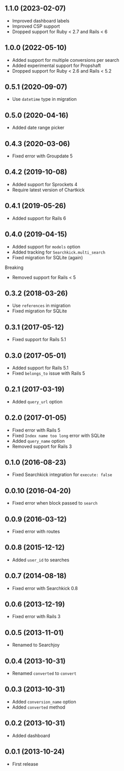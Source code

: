 ## 1.1.0 (2023-02-07)

- Improved dashboard labels
- Improved CSP support
- Dropped support for Ruby < 2.7 and Rails < 6

## 1.0.0 (2022-05-10)

- Added support for multiple conversions per search
- Added experimental support for Propshaft
- Dropped support for Ruby < 2.6 and Rails < 5.2

## 0.5.1 (2020-09-07)

- Use `datetime` type in migration

## 0.5.0 (2020-04-16)

- Added date range picker

## 0.4.3 (2020-03-06)

- Fixed error with Groupdate 5

## 0.4.2 (2019-10-08)

- Added support for Sprockets 4
- Require latest version of Chartkick

## 0.4.1 (2019-05-26)

- Added support for Rails 6

## 0.4.0 (2019-04-15)

- Added support for `models` option
- Added tracking for `Searchkick.multi_search`
- Fixed migration for SQLite (again)

Breaking

- Removed support for Rails < 5

## 0.3.2 (2018-03-26)

- Use `references` in migration
- Fixed migration for SQLite

## 0.3.1 (2017-05-12)

- Fixed support for Rails 5.1

## 0.3.0 (2017-05-01)

- Added support for Rails 5.1
- Fixed `belongs_to` issue with Rails 5

## 0.2.1 (2017-03-19)

- Added `query_url` option

## 0.2.0 (2017-01-05)

- Fixed error with Rails 5
- Fixed `Index name too long` error with SQLite
- Added `query_name` option
- Removed support for Rails 3

## 0.1.0 (2016-08-23)

- Fixed Searchkick integration for `execute: false`

## 0.0.10 (2016-04-20)

- Fixed error when block passed to `search`

## 0.0.9 (2016-03-12)

- Fixed error with routes

## 0.0.8 (2015-12-12)

- Added `user_id` to searches

## 0.0.7 (2014-08-18)

- Fixed error with Searchkick 0.8

## 0.0.6 (2013-12-19)

- Fixed error with Rails 3

## 0.0.5 (2013-11-01)

- Renamed to Searchjoy

## 0.0.4 (2013-10-31)

- Renamed `converted` to `convert`

## 0.0.3 (2013-10-31)

- Added `conversion_name` option
- Added `converted` method

## 0.0.2 (2013-10-31)

- Added dashboard

## 0.0.1 (2013-10-24)

- First release
